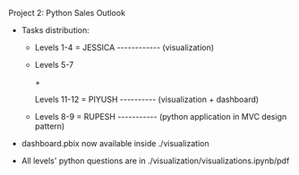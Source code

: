 Project 2: Python Sales Outlook


- Tasks distribution:
    - Levels 1-4 = JESSICA ------------ (visualization)
  
    - Levels 5-7
    
      \+
    
      Levels 11-12 = PIYUSH ---------- (visualization + dashboard)
  
   - Levels 8-9 = RUPESH ----------- (python application in MVC design pattern)


- dashboard.pbix now available inside ./visualization


- All levels' python questions are in ./visualization/visualizations.ipynb/pdf
